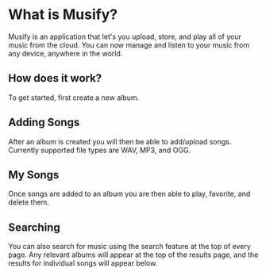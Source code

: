 

# What is Musify?

Musify is an application that let's you upload, store, and play all of your music from the cloud. You can now manage and listen to your music from any device, anywhere in the world. 

## How does it work?

To get started, first create a new album. 


## Adding Songs

After an album is created you will then be able to add/upload songs. Currently supported file types are WAV, MP3, and OGG.

## My Songs

Once songs are added to an album you are then able to play, favorite, and delete them.

## Searching

You can also search for music using the search feature at the top of every page. Any relevant albums will appear at the top of the results page, and the results for individual songs will appear below. 



